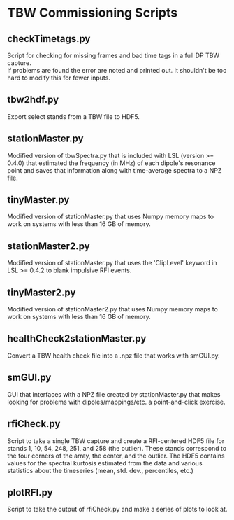 TBW Commissioning Scripts
=========================

checkTimetags.py
----------------
Script for checking for missing frames and bad time tags in a full DP TBW capture.  
If problems are found the error are noted and printed out.  It shouldn't be too hard
to modify this for fewer inputs.

tbw2hdf.py
----------
Export select stands from a TBW file to HDF5.

stationMaster.py
----------------
Modified version of tbwSpectra.py that is included with LSL (version >= 0.4.0) that 
estimated the frequency (in MHz) of each dipole's resonance point and saves that 
information along with time-average spectra to a NPZ file.

tinyMaster.py
-------------
Modified version of stationMaster.py that uses Numpy memory maps to work on systems with
less than 16 GB of memory.

stationMaster2.py
-----------------
Modified version of stationMaster.py that uses the 'ClipLevel' keyword in LSL >= 0.4.2
to blank impulsive RFI events.

tinyMaster2.py
--------------
Modified version of stationMaster2.py that uses Numpy memory maps to work on systems with
less than 16 GB of memory.

healthCheck2stationMaster.py
----------------------------
Convert a TBW health check file into a .npz file that works with smGUI.py.

smGUI.py
--------
GUI that interfaces with a NPZ file created by stationMaster.py that makes looking for
problems with dipoles/mappings/etc. a point-and-click exercise.

rfiCheck.py
-----------
Script to take a single TBW capture and create a RFI-centered HDF5 file for stands 1, 10, 54, 
248, 251, and 258 (the outlier).  These stands correspond to the four corners of the array, the
center, and the outlier.  The HDF5 contains values for the spectral kurtosis estimated from
the data and various statistics about the timeseries (mean, std. dev., percentiles, etc.)

plotRFI.py
----------
Script to take the output of rfiCheck.py and make a series of plots to look at.


